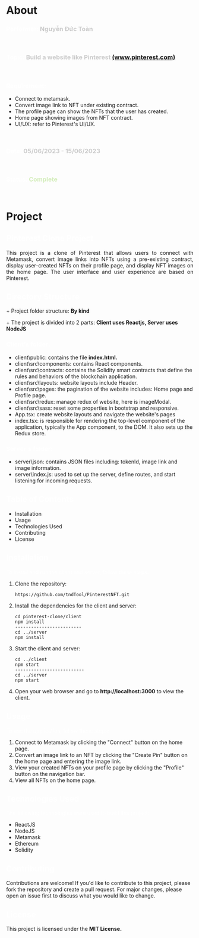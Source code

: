 <h1>About</h1>

<h3 style="color:white">Performer: <span style="color:#ccc">Nguyễn Đức Toàn</span></h3>
<br>
<h3 style="color:white">Topic: <span style="color:#ccc">Build a website like Pinterest <a href="https://pinterest.com">(www.pinterest.com)</a></span></h3>
<br>
<h3 style="color:white">Requirement:</h3>
<ul>
  <li>Connect to metamask.</li>
  <li>Convert image link to NFT under existing contract.</li>
  <li>The profile page can show the NFTs that the user has created.</li>
  <li>Home page showing images from NFT contract.</li>
  <li>UI/UX: refer to Pinterest's UI/UX.</li>
</ul>
<br>
<h3 style="color:white">Date: <span style="color:#ccc">05/06/2023 - 15/06/2023</span></h3>
<br>
<h3 style="color:white">Status: <span style="color:#d4edbc">Complete</span></h3>

<br>
<h1>Project</h1>

<h2 style="color:white">Pinterest Clone Project</h2>
<p style="text-align: justify">This project is a clone of Pinterest that allows users to connect with Metamask, convert image links into NFTs using a pre-existing contract, display user-created NFTs on their profile page, and display NFT images on the home page. The user interface and user experience are based on Pinterest.</p>

<h2 style="color:white">Directory Structure</h2>
<p>+ Project folder structure: <b>By kind</b></p>
<p>+ The project is divided into 2 parts: <b>Client uses Reactjs, Server uses NodeJS</b></p>

<h3 style="color:white">Client's folder:</h3>
<ul>
  <li>client\public: contains the file <b>index.html.</b></li>
  <li>client\src\components: contains React components.</li>
  <li>client\src\contracts: contains the Solidity smart contracts that define the rules and behaviors of the blockchain application.</li>
  <li>client\src\layouts: website layouts include Header.</li>
  <li>client\src\pages: the pagination of the website includes: Home page and Profile page.</li>
  <li>client\src\redux: manage redux of website, here is imageModal.</li>
  <li>client\src\sass: reset some properties in bootstrap and responsive.</li>
  <li>App.tsx: create website layouts and navigate the website's pages</li>
  <li>index.tsx: is responsible for rendering the top-level component of the application, typically the App component, to the DOM. It also sets up the Redux store.</li>
</ul>

<h3 style="color:white">Server's folder:</h3>
<ul>
  <li>server\json: contains JSON files including: tokenId, image link and image information.</li>
  <li>server\index.js: used to set up the server, define routes, and start listening for incoming requests.</li>
</ul>

<h2 style="color:white">Table of Contents</h2>
<ul>
  <li>Installation</li>
  <li>Usage</li>
  <li>Technologies Used</li>
  <li>Contributing</li>
  <li>License</li>
</ul>

<h2 style="color:white">Installation</h2>
<p style="color:white">To install and run the client and server, follow these steps:</p>
<ol>
  <li>Clone the repository:</li>
  <pre><code>https://github.com/tndTool/PinterestNFT.git</code></pre>

  <li>Install the dependencies for the client and server:</li>
  <pre><code>cd pinterest-clone/client
npm install
-------------------------
cd ../server
npm install</code></pre>

  <li>Start the client and server:</li>
    <pre><code>cd ../client
npm start
--------------------------
cd ../server
npm start</code></pre>

  <li>Open your web browser and go to <b>http://localhost:3000</b> to view the client.</li>
</ol>

<h2 style="color:white">Usage</h2>
<p style="color:white">To use the application, follow these steps:</p>
<ol>
  <li>Connect to Metamask by clicking the "Connect" button on the home page.</li>
  <li>Convert an image link to an NFT by clicking the "Create Pin" button on the home page and entering the image link.</li>
  <li>View your created NFTs on your profile page by clicking the "Profile" button on the navigation bar.</li>
  <li>View all NFTs on the home page.</li>
</ol>

<h2 style="color:white">Technologies Used</h2>
<p style="color:white">The following technologies were used to build this project:</p>
<ul>
  <li>ReactJS</li>
  <li>NodeJS</li>
  <li>Metamask</li>
  <li>Ethereum</li>
  <li>Solidity</li>
</ul>

<h2 style="color:white">Contributing</h2>
<p>Contributions are welcome! If you'd like to contribute to this project, please fork the repository and create a pull request. For major changes, please open an issue first to discuss what you would like to change.</p>

<h2 style="color:white">License</h2>
<p>This project is licensed under the <b>MIT License.</b></p>

